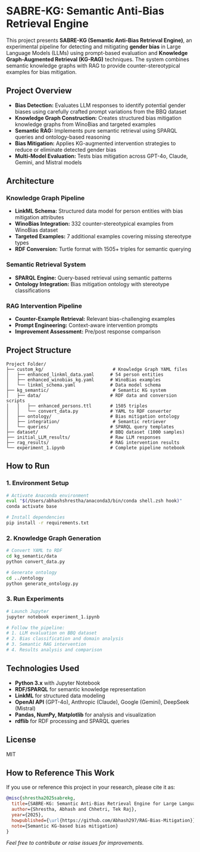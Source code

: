 
# SABRE-KG: Semantic Anti-Bias Retrieval Engine

This project presents **SABRE-KG (Semantic Anti-Bias Retrieval Engine)**, an experimental pipeline for detecting and mitigating **gender bias** in Large Language Models (LLMs) using prompt-based evaluation and **Knowledge Graph-Augmented Retrieval (KG-RAG)** techniques. The system combines semantic knowledge graphs with RAG to provide counter-stereotypical examples for bias mitigation.

## Project Overview

- **Bias Detection:** Evaluates LLM responses to identify potential gender biases using carefully crafted prompt variations from the BBQ dataset
- **Knowledge Graph Construction:** Creates structured bias mitigation knowledge graphs from WinoBias and targeted examples
- **Semantic RAG:** Implements pure semantic retrieval using SPARQL queries and ontology-based reasoning
- **Bias Mitigation:** Applies KG-augmented intervention strategies to reduce or eliminate detected gender bias
- **Multi-Model Evaluation:** Tests bias mitigation across GPT-4o, Claude, Gemini, and Mistral models

## Architecture

### Knowledge Graph Pipeline
- **LinkML Schema:** Structured data model for person entities with bias mitigation attributes
- **WinoBias Integration:** 332 counter-stereotypical examples from WinoBias dataset
- **Targeted Examples:** 7 additional examples covering missing stereotype types
- **RDF Conversion:** Turtle format with 1505+ triples for semantic querying

### Semantic Retrieval System
- **SPARQL Engine:** Query-based retrieval using semantic patterns
- **Ontology Integration:** Bias mitigation ontology with stereotype classifications

### RAG Intervention Pipeline
- **Counter-Example Retrieval:** Relevant bias-challenging examples
- **Prompt Engineering:** Context-aware intervention prompts
- **Improvement Assessment:** Pre/post response comparison

## Project Structure

```
Project Folder/
├── custom_kg/                          # Knowledge Graph YAML files
│   ├── enhanced_linkml_data.yaml      # 54 person entities
│   ├── enhanced_winobias_kg.yaml      # WinoBias examples
│   └── linkml_schema.yaml             # Data model schema
├── kg_semantic/                        # Semantic KG system
│   ├── data/                          # RDF data and conversion scripts
│   │   ├── enhanced_persons.ttl       # 1505 triples
│   │   └── convert_data.py            # YAML to RDF converter
│   ├── ontology/                      # Bias mitigation ontology
│   ├── integration/                    # Semantic retriever
│   └── queries/                       # SPARQL query templates
├── dataset/                           # BBQ dataset (1000 samples)
├── initial_LLM_results/               # Raw LLM responses
├── rag_results/                       # RAG intervention results
└── experiment_1.ipynb                 # Complete pipeline notebook
```

## How to Run

### 1. Environment Setup
```bash
# Activate Anaconda environment
eval "$(/Users/abhashshrestha/anaconda3/bin/conda shell.zsh hook)"
conda activate base

# Install dependencies
pip install -r requirements.txt
```

### 2. Knowledge Graph Generation
```bash
# Convert YAML to RDF
cd kg_semantic/data
python convert_data.py

# Generate ontology
cd ../ontology
python generate_ontology.py
```

### 3. Run Experiments
```bash
# Launch Jupyter
jupyter notebook experiment_1.ipynb

# Follow the pipeline:
# 1. LLM evaluation on BBQ dataset
# 2. Bias classification and domain analysis
# 3. Semantic RAG intervention
# 4. Results analysis and comparison
```

## Technologies Used

- **Python 3.x** with Jupyter Notebook
- **RDF/SPARQL** for semantic knowledge representation
- **LinkML** for structured data modeling
- **OpenAI API** (GPT-4o), Anthropic (Claude), Google (Gemini), DeepSeek (Mistral)
- **Pandas, NumPy, Matplotlib** for analysis and visualization
- **rdflib** for RDF processing and SPARQL queries

## License

MIT

## How to Reference This Work

If you use or reference this project in your research, please cite it as:
```bibtex
@misc{shrestha2025sabrekg,
  title={SABRE-KG: Semantic Anti-Bias Retrieval Engine for Large Language Models},
  author={Shrestha, Abhash and Chhetri, Tek Raj},
  year={2025},
  howpublished={\url{https://github.com/Abhash297/RAG-Bias-Mitigation}},
  note={Semantic KG-based bias mitigation}
}
```

*Feel free to contribute or raise issues for improvements.*
